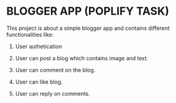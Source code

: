 # BLOGGER APP (POPLIFY TASK)

This project is about a simple blogger app and contains different functionalities like:

1. User authetication

2. User can post a blog which contains image and text.

3. User can comment on the blog.

4. User can like blog.

5. User can reply on comments.
